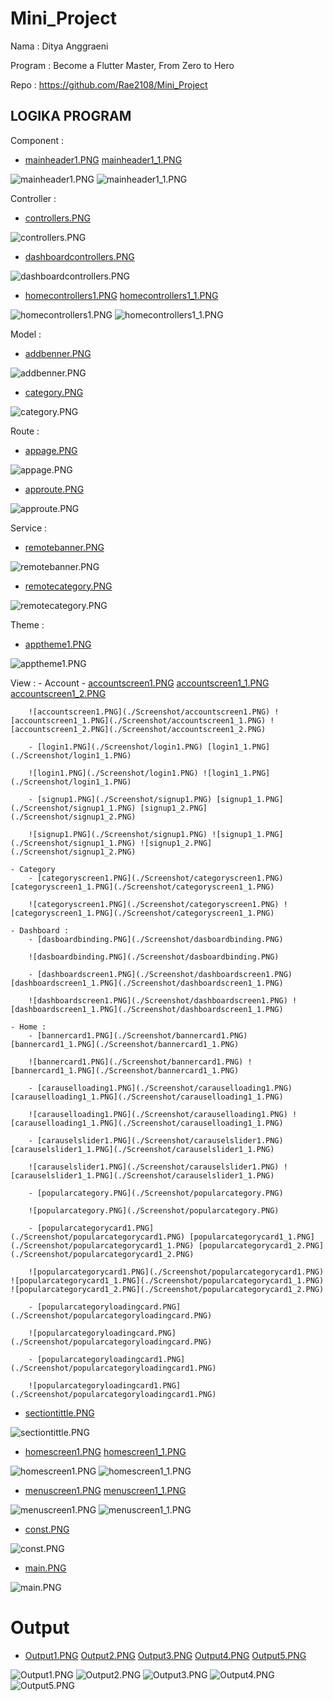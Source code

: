 # Mini_Project

Nama : Ditya Anggraeni

Program : Become a Flutter Master, From Zero to Hero

Repo : https://github.com/Rae2108/Mini_Project

## LOGIKA PROGRAM

Component : 

- [mainheader1.PNG](./Screenshot/mainheader1.PNG) [mainheader1_1.PNG](./Screenshot/mainheader1_1.PNG)

![mainheader1.PNG](./Screenshot/mainheader1.PNG) ![mainheader1_1.PNG](./Screenshot/mainheader1_1.PNG)

Controller : 

- [controllers.PNG](./Screenshot/controllers.PNG) 

![controllers.PNG](./Screenshot/controllers.PNG) 

- [dashboardcontrollers.PNG](./Screenshot/dashboardcontrollers.PNG)

![dashboardcontrollers.PNG](./Screenshot/dashboardcontrollers.PNG)

- [homecontrollers1.PNG](./Screenshot/homecontrollers1.PNG) [homecontrollers1_1.PNG](./Screenshot/homecontrollers1_1.PNG)

![homecontrollers1.PNG](./Screenshot/homecontrollers1.PNG) ![homecontrollers1_1.PNG](./Screenshot/homecontrollers1_1.PNG)

Model :

- [addbenner.PNG](./Screenshot/addbenner.PNG) 

![addbenner.PNG](./Screenshot/addbenner.PNG) 

- [category.PNG](./Screenshot/category.PNG) 

![category.PNG](./Screenshot/category.PNG) 

Route : 

- [appage.PNG](./Screenshot/appage.PNG) 

![appage.PNG](./Screenshot/appage.PNG) 

- [approute.PNG](./Screenshot/approute.PNG) 

![approute.PNG](./Screenshot/approute.PNG) 

Service : 

- [remotebanner.PNG](./Screenshot/remotebanner.PNG) 

![remotebanner.PNG](./Screenshot/remotebanner.PNG)

- [remotecategory.PNG](./Screenshot/remotecategory.PNG) 

![remotecategory.PNG](./Screenshot/remotecategory.PNG)

Theme : 

- [apptheme1.PNG](./Screenshot/apptheme1.PNG) 

![apptheme1.PNG](./Screenshot/apptheme1.PNG) 

View :
    - Account
        - [accountscreen1.PNG](./Screenshot/accountscreen1.PNG) [accountscreen1_1.PNG](./Screenshot/accountscreen1_1.PNG) [accountscreen1_2.PNG](./Screenshot/accountscreen1_2.PNG)

        ![accountscreen1.PNG](./Screenshot/accountscreen1.PNG) ![accountscreen1_1.PNG](./Screenshot/accountscreen1_1.PNG) ![accountscreen1_2.PNG](./Screenshot/accountscreen1_2.PNG)

        - [login1.PNG](./Screenshot/login1.PNG) [login1_1.PNG](./Screenshot/login1_1.PNG) 

        ![login1.PNG](./Screenshot/login1.PNG) ![login1_1.PNG](./Screenshot/login1_1.PNG) 

        - [signup1.PNG](./Screenshot/signup1.PNG) [signup1_1.PNG](./Screenshot/signup1_1.PNG) [signup1_2.PNG](./Screenshot/signup1_2.PNG)

        ![signup1.PNG](./Screenshot/signup1.PNG) ![signup1_1.PNG](./Screenshot/signup1_1.PNG) ![signup1_2.PNG](./Screenshot/signup1_2.PNG)

    - Category 
        - [categoryscreen1.PNG](./Screenshot/categoryscreen1.PNG) [categoryscreen1_1.PNG](./Screenshot/categoryscreen1_1.PNG) 

        ![categoryscreen1.PNG](./Screenshot/categoryscreen1.PNG) ![categoryscreen1_1.PNG](./Screenshot/categoryscreen1_1.PNG)

    - Dashboard : 
        - [dasboardbinding.PNG](./Screenshot/dasboardbinding.PNG) 

        ![dasboardbinding.PNG](./Screenshot/dasboardbinding.PNG)

        - [dashboardscreen1.PNG](./Screenshot/dashboardscreen1.PNG) [dashboardscreen1_1.PNG](./Screenshot/dashboardscreen1_1.PNG) 

        ![dashboardscreen1.PNG](./Screenshot/dashboardscreen1.PNG) ![dashboardscreen1_1.PNG](./Screenshot/dashboardscreen1_1.PNG) 

    - Home :
        - [bannercard1.PNG](./Screenshot/bannercard1.PNG) [bannercard1_1.PNG](./Screenshot/bannercard1_1.PNG) 

        ![bannercard1.PNG](./Screenshot/bannercard1.PNG) ![bannercard1_1.PNG](./Screenshot/bannercard1_1.PNG) 

        - [carauselloading1.PNG](./Screenshot/carauselloading1.PNG) [carauselloading1_1.PNG](./Screenshot/carauselloading1_1.PNG) 

        ![carauselloading1.PNG](./Screenshot/carauselloading1.PNG) ![carauselloading1_1.PNG](./Screenshot/carauselloading1_1.PNG)

        - [carauselslider1.PNG](./Screenshot/carauselslider1.PNG) [carauselslider1_1.PNG](./Screenshot/carauselslider1_1.PNG) 

        ![carauselslider1.PNG](./Screenshot/carauselslider1.PNG) ![carauselslider1_1.PNG](./Screenshot/carauselslider1_1.PNG)

        - [popularcategory.PNG](./Screenshot/popularcategory.PNG) 

        ![popularcategory.PNG](./Screenshot/popularcategory.PNG)

        - [popularcategorycard1.PNG](./Screenshot/popularcategorycard1.PNG) [popularcategorycard1_1.PNG](./Screenshot/popularcategorycard1_1.PNG) [popularcategorycard1_2.PNG](./Screenshot/popularcategorycard1_2.PNG) 

        ![popularcategorycard1.PNG](./Screenshot/popularcategorycard1.PNG) ![popularcategorycard1_1.PNG](./Screenshot/popularcategorycard1_1.PNG) ![popularcategorycard1_2.PNG](./Screenshot/popularcategorycard1_2.PNG) 

        - [popularcategoryloadingcard.PNG](./Screenshot/popularcategoryloadingcard.PNG) 

        ![popularcategoryloadingcard.PNG](./Screenshot/popularcategoryloadingcard.PNG)

        - [popularcategoryloadingcard1.PNG](./Screenshot/popularcategoryloadingcard1.PNG) 

        ![popularcategoryloadingcard1.PNG](./Screenshot/popularcategoryloadingcard1.PNG)


- [sectiontittle.PNG](./Screenshot/sectiontittle.PNG) 

![sectiontittle.PNG](./Screenshot/sectiontittle.PNG)

- [homescreen1.PNG](./Screenshot/homescreen1.PNG) [homescreen1_1.PNG](./Screenshot/homescreen1_1.PNG) 

![homescreen1.PNG](./Screenshot/homescreen1.PNG) ![homescreen1_1.PNG](./Screenshot/homescreen1_1.PNG)

- [menuscreen1.PNG](./Screenshot/menuscreen1.PNG) [menuscreen1_1.PNG](./Screenshot/menuscreen1_1.PNG) 

![menuscreen1.PNG](./Screenshot/menuscreen1.PNG) ![menuscreen1_1.PNG](./Screenshot/menuscreen1_1.PNG) 

- [const.PNG](./Screenshot/const.PNG) 

![const.PNG](./Screenshot/const.PNG)

- [main.PNG](./Screenshot/main.PNG) 

![main.PNG](./Screenshot/main.PNG)


# Output 

- [Output1.PNG](./Screenshot/Output1.PNG) [Output2.PNG](./Screenshot/Output2.PNG) [Output3.PNG](./Screenshot/Output3.PNG) [Output4.PNG](./Screenshot/Output4.PNG) [Output5.PNG](./Screenshot/Output5.PNG) 

![Output1.PNG](./Screenshot/Output1.PNG) ![Output2.PNG](./Screenshot/Output2.PNG) ![Output3.PNG](./Screenshot/Output3.PNG) ![Output4.PNG](./Screenshot/Output4.PNG) ![Output5.PNG](./Screenshot/Output5.PNG)